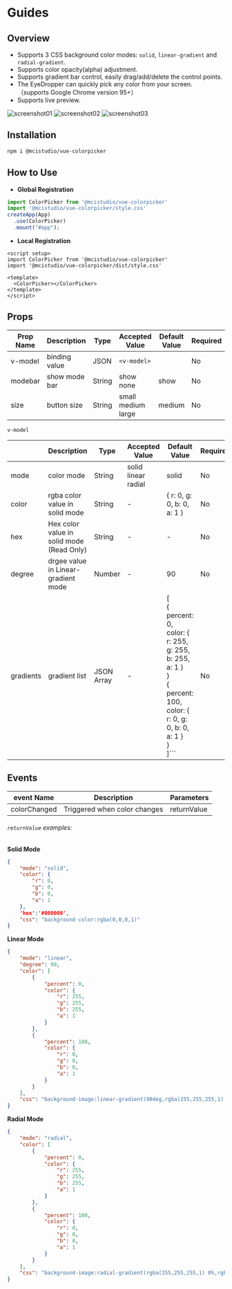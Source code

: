 # Guides

## Overview
- Supports 3 CSS background color modes: `solid`, `linear-gradient` and `radial-gradient`.
- Supports color opacity(alpha) adjustment.
- Supports gradient bar control, easily drag/add/delete the control points.
- The EyeDropper can quickly pick any color from your screen. （supports Google Chrome version 95+）
- Supports live preview.

![screenshot01](/screenshot01.png)
![screenshot02](/screenshot02.png)
![screenshot03](/screenshot03.png)

## Installation

```bash
npm i @mcistudio/vue-colorpicker
```

## How to Use

- **Global Registration**

```javascript
import ColorPicker from '@mcistudio/vue-colorpicker'
import '@mcistudio/vue-colorpicker/style.css'
createApp(App)
  .use(ColorPicker)
  .mount("#app");
```
- **Local Registration**
```vue
<script setup>
import ColorPicker from '@mcistudio/vue-colorpicker'
import '@mcistudio/vue-colorpicker/dist/style.css'

<template>
  <ColorPicker></ColorPicker>
</template>
</script>
```

## Props

| Prop Name | Description                         | Type   | Accepted Value | Default Value | Required |
| --------- | ----------------------------------- | ------ | -------------- | ------------- | -------- |
| v-model   | binding value                  | JSON | `<v-model>`      |         | No       |
| modebar   | show mode bar                       | String | show<br/>none  | show          | No       |
| size      | button size | String | small<br/>medium<br />large | medium | No |

`v-model`

|  | Description                         | Type       | Accepted Value                         | Default Value                                                | Required |
| --------- | ----------------------------------- | ---------- | --------------------------------------- | ------------------------------------------------------------ | -------- |
| mode      | color mode                          | String     | solid<br />linear<br />radial<br /> | solid                                                        | No       |
| color     | rgba color value in solid mode      | String     | -                                       | \{ r: 0, g: 0, b: 0, a: 1 \}                                   | No       |
| hex | Hex color value in solid mode (Read Only) | String | - | - | No |
| degree    | drgee value in Linear-gradient mode | Number     | -                                       | 90                                                           | No       |
| gradients | gradient list<br />                 | JSON Array | -                                       | [<br />  { <br />    percent: 0, <br />    color: { r: 255, g: 255, b: 255, a: 1 }<br />   }<br />   { <br />    percent: 100, <br />    color: { r: 0, g: 0, b: 0, a: 1 } <br />  }<br />]``` | No       |

## Events

| event Name   | Description | Parameters |
| ------------ | ----------- | ---------- |
| colorChanged | Triggered when color changes | returnValue|

###### `returnValue` examples:

**Solid Mode**
```json
{
    "mode": "solid",
    "color": {
        "r": 0,
        "g": 0,
        "b": 0,
        "a": 1
    },
  	'hex':'#000000',
    "css": "background-color:rgba(0,0,0,1)"
}
```

**Linear Mode**
```json
{
    "mode": "linear",
    "degree": 90,
    "color": [
        {
            "percent": 0,
            "color": {
                "r": 255,
                "g": 255,
                "b": 255,
                "a": 1
            }
        },
        {
            "percent": 100,
            "color": {
                "r": 0,
                "g": 0,
                "b": 0,
                "a": 1
            }
        }
    ],
    "css": "background-image:linear-gradient(90deg,rgba(255,255,255,1) 0%,rgba(0,0,0,1) 100%)"
}
```

**Radial Mode**
```json
{
    "mode": "radial",
    "color": [
        {
            "percent": 0,
            "color": {
                "r": 255,
                "g": 255,
                "b": 255,
                "a": 1
            }
        },
        {
            "percent": 100,
            "color": {
                "r": 0,
                "g": 0,
                "b": 0,
                "a": 1
            }
        }
    ],
    "css": "background-image:radial-gradient(rgba(255,255,255,1) 0%,rgba(0,0,0,1) 100%)"
}
```

<style>
.content-container img {
  width:50%
}
video {
  width:50%
}
</style>